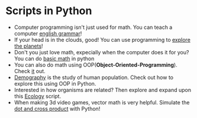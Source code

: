 # Scripts in Python

- Computer programming isn't just used for math. You can teach a computer [english grammar](https://github.com/TutorialDoctor/Scripts-for-Kids/blob/master/Python/english_grammar.py)!
- If your head is in the clouds, good! You can use programming to [explore the planets](https://github.com/TutorialDoctor/Scripts-for-Kids/blob/master/Python/astronomy.py)!
- Don't you just love math, expecially when the computer does it for you? You can do [basic math](https://github.com/TutorialDoctor/Scripts-for-Kids/blob/master/Python/math_basic.py) in python
- You can also do math using OOP(**Object-Oriented-Programming**). Check [it](https://github.com/TutorialDoctor/Scripts-for-Kids/blob/master/Python/math_OOP.py) out.
- [Demography](https://github.com/TutorialDoctor/Scripts-for-Kids/blob/master/Python/demography.py) is the study of human population. Check out how to explore this using OOP in Python.
- Interested in how organisms are related? Then explore and expand upon this [Ecology](https://github.com/TutorialDoctor/Scripts-for-Kids/blob/master/Python/ecology.py) script.
- When making 3d video games, vector math is very helpful. Simulate the [dot and cross product](https://github.com/TutorialDoctor/Scripts-for-Kids/blob/master/Python/dotAndCross.py) with Python!
